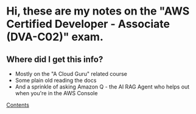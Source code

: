 # Hi, these are my notes on the "AWS Certified Developer - Associate (DVA-C02)" exam.
## Where did I get this info?
* Mostly on the "A Cloud Guru" related course
* Some plain old reading the docs
* And a sprinkle of asking Amazon Q - the AI RAG Agent who helps out when you're in the AWS Console

[Contents](./Contents.md)
